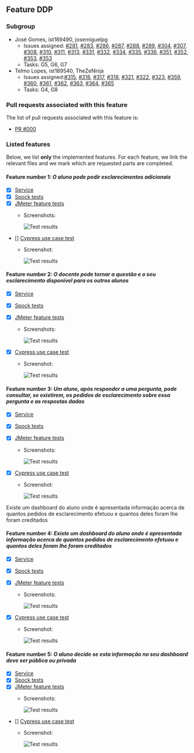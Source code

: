## Feature DDP

### Subgroup

 - José Gomes, ist189490, josemiguelpg
   + Issues assigned: [#281](https://github.com/tecnico-softeng/es20al_14-project/issues/281), [#283](https://github.com/tecnico-softeng/es20al_14-project/issues/283), [#286](https://github.com/tecnico-softeng/es20al_14-project/issues/286), [#287](https://github.com/tecnico-softeng/es20al_14-project/issues/287), [#288](https://github.com/tecnico-softeng/es20al_14-project/issues/288), [#289](https://github.com/tecnico-softeng/es20al_14-project/issues/289), [#304](https://github.com/tecnico-softeng/es20al_14-project/issues/304), [#307](https://github.com/tecnico-softeng/es20al_14-project/issues/307), [#308](https://github.com/tecnico-softeng/es20al_14-project/issues/308), [#310](https://github.com/tecnico-softeng/es20al_14-project/issues/310), [#311](https://github.com/tecnico-softeng/es20al_14-project/issues/311), [#313](https://github.com/tecnico-softeng/es20al_14-project/issues/313), [#331](https://github.com/tecnico-softeng/es20al_14-project/issues/331), [#332](https://github.com/tecnico-softeng/es20al_14-project/issues/332), [#334](https://github.com/tecnico-softeng/es20al_14-project/issues/334), [#335](https://github.com/tecnico-softeng/es20al_14-project/issues/335), [#336](https://github.com/tecnico-softeng/es20al_14-project/issues/336), [#351](https://github.com/tecnico-softeng/es20al_14-project/issues/351), [#352](https://github.com/tecnico-softeng/es20al_14-project/issues/352), [#353](https://github.com/tecnico-softeng/es20al_14-project/issues/353), [#353](https://github.com/tecnico-softeng/es20al_14-project/issues/353)
   + Tasks: G5, G6, G7
 - Telmo Lopes, ist189540, TheZeNinja
   + Issues assigned:[#315](https://github.com/tecnico-softeng/es20al_14-project/issues/315), [#316](https://github.com/tecnico-softeng/es20al_14-project/issues/316), [#317](https://github.com/tecnico-softeng/es20al_14-project/issues/317), [#318](https://github.com/tecnico-softeng/es20al_14-project/issues/318), [#321](https://github.com/tecnico-softeng/es20al_14-project/issues/321), [#322](https://github.com/tecnico-softeng/es20al_14-project/issues/322), [#323](https://github.com/tecnico-softeng/es20al_14-project/issues/323), [#359](https://github.com/tecnico-softeng/es20al_14-project/issues/359), [#360](https://github.com/tecnico-softeng/es20al_14-project/issues/360), [#361](https://github.com/tecnico-softeng/es20al_14-project/issues/361), [#362](https://github.com/tecnico-softeng/es20al_14-project/issues/362), [#363](https://github.com/tecnico-softeng/es20al_14-project/issues/363), [#364](https://github.com/tecnico-softeng/es20al_14-project/issues/364), [#365](https://github.com/tecnico-softeng/es20al_14-project/issues/365)
   + Tasks: G4, G8
 
### Pull requests associated with this feature

The list of pull requests associated with this feature is:

 - [PR #000](https://github.com) 


### Listed features

Below, we list **only** the implemented features. For each feature, we link the relevant files and we mark which are requested parts are completed.

#### Feature number 1: _O aluno pode pedir esclarecimentos adicionais_

 - [x] [Service](https://github.com/tecnico-softeng/es20al_14-project/blob/DdP-G2/backend/src/main/java/pt/ulisboa/tecnico/socialsoftware/tutor/discussion/DiscussionService.java#L211)
 - [x] [Spock tests](https://github.com/tecnico-softeng/es20al_14-project/blob/DdP-G2/backend/src/test/groovy/pt/ulisboa/tecnico/socialsoftware/tutor/discussion/service/StudentMakesAdditionalRequestTest.groovy)
 - [x] [JMeter feature tests](https://github.com/tecnico-softeng/es20al_14-project/blob/DdP-G2/backend/jmeter/discussion/StudentMakesNewQuestion.jmx)
   + Screenshots:
      
     ![Test results](https://raw.githubusercontent.com/tecnico-softeng/templates/master/sprints/p2-images/jmeter_create_1.png)
     
 - [] [Cypress use case test](https://github.com)
   + Screenshot: 
   
     ![Test results](https://raw.githubusercontent.com/tecnico-softeng/templates/master/sprints/p3-images/cypress_results.png)

#### Feature number 2: _O docente pode tornar a questão e o seu esclarecimento disponível para os outros alunos_

 - [x] [Service](https://github.com/tecnico-softeng/es20al_14-project/blob/DdP-G2/backend/src/main/java/pt/ulisboa/tecnico/socialsoftware/tutor/discussion/DiscussionService.java#L121)
 - [x] [Spock tests](https://github.com/tecnico-softeng/es20al_14-project/blob/DdP-G2/backend/src/test/groovy/pt/ulisboa/tecnico/socialsoftware/tutor/discussion/service/TeacherGetsDiscussionOpenTest.groovy)
 - [x] [JMeter feature tests](https://github.com/tecnico-softeng/es20al_14-project/blob/DdP-G2/backend/jmeter/discussion/WSTeacherOpensDiscussionToOtherStudents.jmx)
   + Screenshots:
      
     ![Test results](https://raw.githubusercontent.com/tecnico-softeng/templates/master/sprints/p2-images/jmeter_create_1.png)
     
 - [x] [Cypress use case test](https://github.com/tecnico-softeng/es20al_14-project/blob/DdP-G2/frontend/tests/e2e/specs/discussion/teacherGetsADiscussionOpen.js)
   + Screenshot: 
   
     ![Test results](https://raw.githubusercontent.com/tecnico-softeng/templates/master/sprints/p3-images/cypress_results.png)
     
#### Feature number 3: _Um aluno, após responder a uma pergunta, pode consultar, se existirem, os pedidos de esclarecimento sobre essa pergunta e as respostas dadas_

 - [x] [Service](https://github.com/tecnico-softeng/es20al_14-project/blob/DdP-G2/backend/src/main/java/pt/ulisboa/tecnico/socialsoftware/tutor/discussion/DiscussionService.java#L194)
 - [x] [Spock tests](https://github.com/tecnico-softeng/es20al_14-project/blob/DdP-G2/backend/src/test/groovy/pt/ulisboa/tecnico/socialsoftware/tutor/discussion/service/StudentSeesOtherDiscussionsTest.groovy)
 - [x] [JMeter feature tests](https://github.com/tecnico-softeng/es20al_14-project/blob/DdP-G2/backend/jmeter/discussion/WSStudentSeesOtherDiscussions.jmx)
   + Screenshots:
      
     ![Test results](https://raw.githubusercontent.com/tecnico-softeng/templates/master/sprints/p2-images/jmeter_create_1.png)
     
 - [x] [Cypress use case test](https://github.com/tecnico-softeng/es20al_14-project/blob/DdP-G2/frontend/tests/e2e/specs/discussion/studentSeesOtherDiscussions.js)
   + Screenshot: 
   
     ![Test results](https://raw.githubusercontent.com/tecnico-softeng/templates/master/sprints/p3-images/cypress_results.png)     
     
Existe um dashboard do aluno onde é apresentada informação acerca de quantos pedidos de esclarecimento efetuou e quantos deles foram lhe foram creditados

#### Feature number 4: _Existe um dashboard do aluno onde é apresentada informação acerca de quantos pedidos de esclarecimento efetuou e quantos deles foram lhe foram creditados_

 - [x] [Service](https://github.com/tecnico-softeng/es20al_14-project/blob/DdP-G2/backend/src/main/java/pt/ulisboa/tecnico/socialsoftware/tutor/dashboard/DashboardService.java#L45)
 - [x] [Spock tests](https://github.com/tecnico-softeng/es20al_14-project/blob/DdP-G2/backend/src/test/groovy/pt/ulisboa/tecnico/socialsoftware/tutor/dashboard/service/StudentGetsDiscussionsStatsTest.groovy)
 - [x] [JMeter feature tests](https://github.com/tecnico-softeng/es20al_14-project/blob/DdP-G2/backend/jmeter/dashboard/WSStudentsSeesDiscussionStats.jmx)
   + Screenshots:
      
     ![Test results](https://raw.githubusercontent.com/tecnico-softeng/templates/master/sprints/p2-images/jmeter_create_1.png)
     
 - [x] [Cypress use case test](https://github.com/tecnico-softeng/es20al_14-project/blob/DdP-G2/frontend/tests/e2e/specs/dashboard/studentSeesHisDiscussionStats.js)
   + Screenshot: 
   
     ![Test results](https://raw.githubusercontent.com/tecnico-softeng/templates/master/sprints/p3-images/cypress_results.png)  
     
#### Feature number 5: _O aluno decide se esta informação no seu dashboard deve ser pública ou privada_ 
 - [x] [Service](https://github.com/tecnico-softeng/es20al_14-project/blob/DdP-G2/backend/src/main/java/pt/ulisboa/tecnico/socialsoftware/tutor/dashboard/DashboardService.java#L38)
 - [x] [Spock tests](https://github.com/tecnico-softeng/es20al_14-project/blob/DdP-G2/backend/src/test/groovy/pt/ulisboa/tecnico/socialsoftware/tutor/dashboard/service/StudentTogglesDiscussionStatsTest.groovy)
 - [x] [JMeter feature tests](https://github.com/tecnico-softeng/es20al_14-project/blob/DdP-G2/backend/jmeter/dashboard/WSStudentTogglesStats.jmx)
   + Screenshots:
      
     ![Test results](https://raw.githubusercontent.com/tecnico-softeng/templates/master/sprints/p2-images/jmeter_create_1.png)
     
 - [] [Cypress use case test](https://github.com)
   + Screenshot: 
   
     ![Test results](https://raw.githubusercontent.com/tecnico-softeng/templates/master/sprints/p3-images/cypress_results.png)  
     
